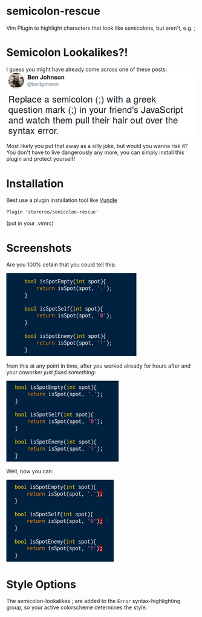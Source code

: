 
# semicolon-rescue
Vim Plugin to highlight characters that look like semicolons, but aren't, e.g. ;

# Semicolon Lookalikes?!
I guess you might have already come across one of these posts:
![a twitter post about replacing ; with ;][tweet]

Most likely you put that away as a silly joke, but would you wanna risk it?  
You don't have to live dangerously any more, you can simply install this plugin and protect yourself!

[tweet]: img/tweet.png
# Installation
Best use a plugin installation tool like [Vundle](https://github.com/VundleVim/Vundle.vim)

```
Plugin 'sterereo/semicolon-rescue'
```
(put in your .vimrc)

# Screenshots
Are you 100% cetain that you could tell this:

![a picture of real semicolons][real]

from this at any point in time, after you worked already for hours after and your coworker *just fixed something*:

![a picture of semicolon-lookalikes ;][lookalike]

Well, now you can:

![a picture of semicolon-lookalikes ; marked][marked]

[real]: img/legit_semicolon.png
[lookalike]: img/lookalike.png 
[marked]: img/marked.png

# Style Options
The semicolon-lookalikes ; are added to the `Error` syntax-highlighting group, so your active colorscheme determines the style.
